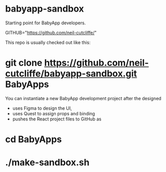 # babyapp-sandbox
Starting point for BabyApp developers.

GITHUB="https://github.com/neil-cutcliffe/"

This repo is usually checked out like this:
# git clone https://github.com/neil-cutcliffe/babyapp-sandbox.git BabyApps

You can instantiate a new BabyApp development project after the designed
 - uses Figma to design the UI,
 - uses Quest to assign props and binding
 - pushes the React project files to GitHub as <AppName>

# cd BabyApps
# ./make-sandbox.sh <AppName>

